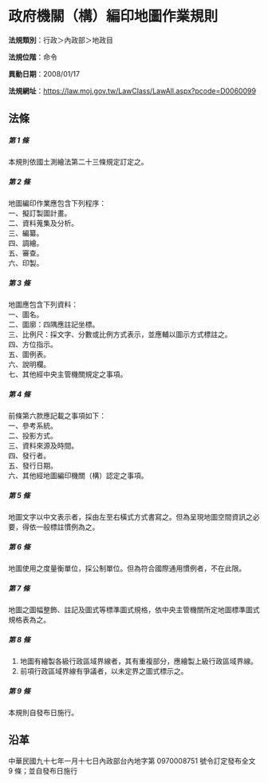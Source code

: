 # 政府機關（構）編印地圖作業規則




**法規類別**：行政＞內政部＞地政目

**法規位階**：命令

**異動日期**：2008/01/17  

**法規網址**：https://law.moj.gov.tw/LawClass/LawAll.aspx?pcode=D0060099



## 法條
##### 第 1 條
本規則依國土測繪法第二十三條規定訂定之。

##### 第 2 條
地圖編印作業應包含下列程序：  
一、擬訂製圖計畫。  
二、資料蒐集及分析。  
三、編纂。  
四、調繪。  
五、審查。  
六、印製。

##### 第 3 條
地圖應包含下列資料：  
一、圖名。  
二、圖廓：四隅應註記坐標。  
三、比例尺：採文字、分數或比例方式表示，並應輔以圖示方式標註之。  
四、方位指示。  
五、圖例表。  
六、說明欄。  
七、其他經中央主管機關規定之事項。

##### 第 4 條
前條第六款應記載之事項如下：  
一、參考系統。  
二、投影方式。  
三、資料來源及時間。  
四、發行者。  
五、發行日期。  
六、其他經地圖編印機關（構）認定之事項。

##### 第 5 條
地圖文字以中文表示者，採由左至右橫式方式書寫之。但為呈現地圖空間資訊之必要，得依一般標註慣例為之。

##### 第 6 條
地圖使用之度量衡單位，採公制單位。但為符合國際通用慣例者，不在此限。

##### 第 7 條
地圖之圖幅整飾、註記及圖式等標準圖式規格，依中央主管機關所定地圖標準圖式規格表為之。

##### 第 8 條
1. 地圖有繪製各級行政區域界線者，其有重複部分，應繪製上級行政區域界線。
1. 前項行政區域界線有爭議者，以未定界之圖式標示之。

##### 第 9 條
本規則自發布日施行。

## 沿革
中華民國九十七年一月十七日內政部台內地字第 0970008751 號令訂定發布全文 9  條；並自發布日施行                                
